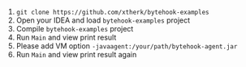 1. `git clone https://github.com/xtherk/bytehook-examples`
2. Open your IDEA and load `bytehook-examples` project
3. Compile `bytehook-examples` project
4. Run `Main` and view print result
5. Please add VM option `-javaagent:/your/path/bytehook-agent.jar`
6. Run `Main` and view print result again


